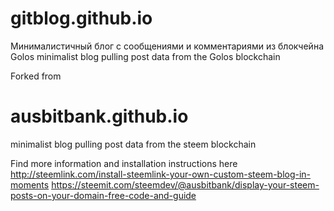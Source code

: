 # gitblog.github.io
Минималистичный блог с сообщениями и комментариями из блокчейна Golos 
minimalist blog pulling post data from the Golos blockchain


Forked from
# ausbitbank.github.io
minimalist blog pulling post data from the steem blockchain

Find more information and installation instructions here 
http://steemlink.com/install-steemlink-your-own-custom-steem-blog-in-moments
https://steemit.com/steemdev/@ausbitbank/display-your-steem-posts-on-your-domain-free-code-and-guide
